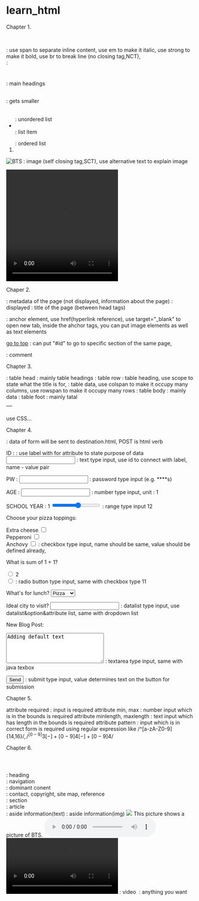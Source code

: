 # learn_html

Chapter 1.

<body> </body>

<p><span> </span> <em> </em> <strong> </strong> <br> </p> : use span to separate inline content, use em to make it italic, use strong to make it bold, use br to break line (no closing tag,NCT), 

<div id="intro"> </div> :

<h1> </h1> : main headings

<h2> </h2> : gets smaller

<h3> </h3>

<h4> </h4>

<h5> </h5>

<h6> </h6>

<ul> : unordered list
  <li> </li> : list item
</ul>

<ol> : ordered list
  <li> </li>
</ol>

<img src="BTS.jpg" alt="BTS" /> : image (self closing tag,SCT), use alternative text to explain image

<video src="BTS.mp4" width="300" height="300" controls> : use controls for basic video controler like play, pause, skip...
  Video not supported. : diplayed when video is not found
</video>


Chaper 2.

<!DOCTYPE html>

<html>
  <head> </head> : metadata of the page (not displayed, information about the page)
  <body> </body> : displayed
</html>

<title> </title> : title of the page (between head tags)

<a href="https://naver.com" target="_blank"> </a> : anchor element, use href(hyperlink reference), use target="_blank" to open new tab, inside the ahchor tags, you can put image elements as well as text elements

<p id="top"> </p>

<a href="#top">go to top</a> : can put "#id" to go to specific section of the same page, 

<!-- --> : comment


Chapter 3.

<table>
  <thead> : table head : mainly table headings
    <tr> : table row
      <th scope="column"> </th> : table heading, use scope to state what the title is for, 
      <td colspan="2" rowspan="2"> </td> : table data, use colspan to make it occupy many columns, use rowspan to make it occupy many rows
    </tr>
  </thead>
  <tbody> : table body : mainly data
  </tbody>
  <tfoot> : table foot : mainly tatal
  </tfoot>
</table>

use CSS...


Chapter 4.

<form action="destination.html" method="POST"> : data of form will be sent to destination.html, POST is html verb
  
  <label for="userid">ID : </label> : use label with for attribute to state purpose of data
  <input id="userid" name="userid" type="text"> : text type input, use id to connect with label, name - value pair
  
  <label for="userpswd">PW : </label>
  <input id="userpswd" name="userpswd" type="password"> : password type input (e.g. ****s)
  
  <label for="userage">AGE : </label>
  <input id="userage" name="userage" type="number" step="1"> : number type input, unit : 1
  
  <label for="useryear">SCHOOL YEAR : </label>
  <span>1</span>
  <input id="useryear" name="useryear" type="range" min="1" max="12" step="1"> : range type input
  <span>12</span><br>
  
  <p>Choose your pizza toppings:</p>
  <label for="cheese">Extra cheese</label>
  <input id="cheese" name="topping" type="checkbox" value="cheese">
  <br>
  <label for="pepperoni">Pepperoni</label>
  <input id="pepperoni" name="topping" type="checkbox" value="pepperoni">
  <br>
  <label for="anchovy">Anchovy</label>
  <input id="anchovy" name="topping" type="checkbox" value="anchovy"> : checkbox type input, name should be same, value should be defined already, 
  
  <form>
  <p>What is sum of 1 + 1?</p>
  <input type="radio" id="two" name="answer" value="2">
  <label for="two">2</label>
  <br>
  <input type="radio" id="eleven" name="answer" value="11"> : radio button type input, same with checkbox type
  <label for="eleven">11</label>
  
  <label for="lunch">What's for lunch?</label>
  <select id="lunch" name="lunch"> : dropdown list type input, use select&option, option should have pre-defined value
    <option value="pizza">Pizza</option>
    <option value="curry">Curry</option>
    <option value="salad">Salad</option>
    <option value="ramen">Ramen</option>
    <option value="tacos">Tacos</option>
  </select>
  
  <label for="city">Ideal city to visit?</label>
  <input type="text" list="cities" id="city" name="city"> : datalist type input, use datalist&option&attribute list, same with dropdown list

  <datalist id="cities">
    <option value="New York City"></option>
    <option value="Tokyo"></option>
    <option value="Barcelona"></option>
    <option value="Mexico City"></option>
    <option value="Melbourne"></option>
    <option value="Other"></option>  
  </datalist>
  
  <label for="blog">New Blog Post: </label>
  <br>
  <textarea id="blog" name="blog" rows="5" cols="30">Adding default text</textarea> : textarea type input, same with java texbox
  
  <input type="submit" value="Send"> : submit type input, value determines text on the button for submission
</form>


Chapter 5.

attribute required : input is required
attribute min, max : number input which is in the bounds is required
attribute minlength, maxlength : text input which has length in the bounds is required
attribute pattern : input which is in correct form is required using regular expression like /^[a-zA-Z0-9]{14,16}$/, /^[0-9]{3}[-]+[0-9]{4}[-]+[0-9]{4}$/


Chapter 6.

<header> </header> : heading
<nav> </nav> : navigation
<main> </main> : dominant conent
<footer> </footer> : contact, copyright, site map, reference
<section> </section> : section
<article> </article> : article
<aside> </aside> : aside information(text)
<fig> : aside information(img)
  <img src="BTS.jpeg">
  <figcaptioin>This picture shows a picture of BTS.</figcaption>
</fig>
<audio autoplay controls> : audio
  <source src="idol.mp3" type="audio/mp3">
</audio>
<video src="BTS.mp4" controls>Video not supported</video> : video
<embed src="BTS.jpeg"> : anything you want
